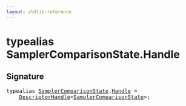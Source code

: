 ```yaml
---
layout: stdlib-reference
---
```


# typealias SamplerComparisonState\.Handle

## Signature

<pre>
<span class='code_keyword'>typealias</span> <a href="index.html" class="code_type">SamplerComparisonState</a>.<a href="handle-0.html" class="code_type">Handle</a> = 
    <a href="../descriptorhandle-0a/index.html" class="code_type">DescriptorHandle</a>&lt;<a href="index.html" class="code_type">SamplerComparisonState</a>&gt;;
</pre>

